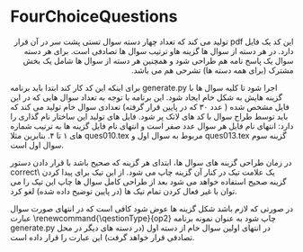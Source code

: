 # FourChoiceQuestions
<p dir="rtl">
 این کد  یک فایل pdf  تولید می کند که تعداد چهار دسته سوال تستی پشت سر در آن قرار دارد. در هر دسته از سوال ها گزینه هاو ترتیب سوال ها تصادفی است.
 برای هر دسته سوال یک پاسخ نامه هم طراحی شود و همچنین هر دسته از سوال ها شامل یک بخش مشترک (برای همه دسته ها) تشرحی هم می باشد.

 برای اینکه این کد کار کند ابتدا باید برنامه generate.py اجرا شود تا کلیه سوال ها با گزینه هایش به شکل خام ایجاد شود.
این برنامه با توجه به تعداد سوال هایی که در این فایل مشخص شده  ( عدد ۳۰ که در پایین قرار گرفته) تعدادی سوال خام تولید می کند که باید توسط طراح سوال با کد های لاتک پر شود.
 فایل های تولید این ساختار نام گذاری را دارد:
        انتهای نام فایل هر سوال عدد صفر است و انتهای نام فایل گزینه ها به ترتیب شماره های ۱ تا ۴.
         بنابرین مثلا ques010.tex مربوط به سوال اول و ques013.tex  گزینه سوم سوال اول است.


  در زمان طراحی گزینه های سوال ها، ابتدای هر گزینه که صحیح باشد با قرار دادن دستور correct\ یک علامت تیک در کنار آن گزینه چاپ می شود. از این تیک برای پیدا کردن گزینه صحیح استفاده خواهد می شود
 بعد از طراحی کامل سوال ها چاپ این تیک را می توان با غیر فعال کردن تمام تیک ها (در پایین توضیح داده شده) لغو کرد.

 در صورتی که لازم باشد شکل گزینه ها عوض شود کافی است که در انتهای صورت سوال عبارت \renewcommand{\qestionType}{op2} چاپ شود
 به عنوان نمونه برنامه  generate.py  در انتهای اولین سوال خام از  دسته اول (در دسته های دیگر در محل تصادفی قرار خواهد گرفت)  این  عبارت را قرار داده است.
</P>
